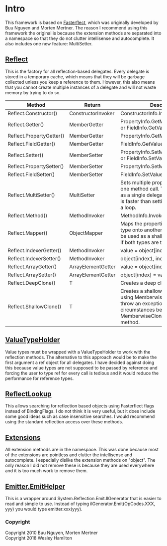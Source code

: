 # Intro

This framework is based on [Fasterflect](https://github.com/buunguyen/fasterflect), which was originally developed by 
Buu Nguyen and Morten Mertner. The reason I recommend using this framework the original is because the extension methods 
are separated into a namespace so that they do not clutter intellisense and autocomplete. It also includes one new feature: 
MultiSetter.

## [Reflect](https://github.com/ffhighwind/fasterflect/blob/master/Fasterflect/Fasterflect/Reflect.cs)

This is the factory for all reflection-based delegates. Every delegate is stored in a temporary cache, which means that they will be 
garbage collected unless you keep a reference to them. However, this also means that you cannot create multiple instances of a delegate
and will not waste memory by trying to do so.

| Method | Return | Description |
| --- | --- | --- |
| Reflect.Constructor() | ConstructorInvoker | ConstructorInfo.Invoke() |
| Reflect.Getter() | MemberGetter | PropertyInfo.GetMethod().GetValue() or FieldInfo.GetValue() | 
| Reflect.PropertyGetter() | MemberGetter | PropertyInfo.GetMethod().GetValue() |
| Reflect.FieldGetter() | MemberGetter | FieldInfo.GetValue() |
| Reflect.Setter() | MemberSetter | PropertyInfo.SetMethod().SetValue() or FieldInfo.SetValue() |
| Reflect.PropertySetter() | MemberSetter | PropertyInfo.SetMethod().SetValue() |
| Reflect.FieldSetter() | MemberSetter | FieldInfo.SetValue() |
| Reflect.MultiSetter() | MultiSetter | Sets multiple properties/fields with one method call. This is generated as a single delegate which means it is faster than setting each member in a loop. |
| Reflect.Method() | MethodInvoker | MethodInfo.Invoke() |
| Reflect.Mapper() | ObjectMapper | Maps the properties/fields of one type onto another type. This can also be used as a shallow cloning method if both types are the same. |
| Reflect.IndexerGetter() | MethodInvoker | value = object[index1, index2] |
| Reflect.IndexerSetter() | MethodInvoker | object[index1, index2] = value |
| Reflect.ArrayGetter() | ArrayElementGetter | value = object[index] |
| Reflect.ArraySetter() | ArrayElementGetter | object[index] = value |
| Reflect.DeepClone<T>() | T | Creates a deep clone of an object. |
| Reflect.ShallowClone<T>() | T | Creates a shallow clone of an object using MemberwiseClone. This will throw an exception in certain circumstances because MemberwiseClone is a private method. |

## [ValueTypeHolder](https://github.com/ffhighwind/fasterflect/blob/master/Fasterflect/Fasterflect/ValueTypeHolder.cs)

Value types must be wrapped with a ValueTypeHolder to work with the reflection methods. The alternative to this approach would be 
to make the first argument a ref object for all delegates. I have decided against doing this because value types are not supposed 
to be passed by reference and forcing the user to type ref for every call is tedious and it would reduce the performance for reference types.

## [ReflectLookup](https://github.com/ffhighwind/fasterflect/blob/master/Fasterflect/Fasterflect/ReflectLookup.cs)

This allows searching for reflection based objects using Fasterflect flags instead of BindingFlags. I do not think it is very useful, 
but it does include some good ideas such as case insensitive searches. I would recommend using the standard reflection access over these methods.

## [Extensions](https://github.com/ffhighwind/fasterflect/tree/master/Fasterflect/Fasterflect/Extensions)

All extension methods are in the namespace. This was done because most of the extensions are pointless and clutter the intellisense
and autocomplete. I especially dislike the extension methods on "object". The only reason I did not remove these is because they are 
used everywhere and it is too much work to remove them.

## [Emitter.EmitHelper](https://github.com/ffhighwind/fasterflect/blob/master/Fasterflect/Fasterflect/Emitter/EmitHelper.cs)

This is a wrapper around System.Reflection.Emit.IlGenerator that is easier to read and simple to use. Instead of typing
ilGenerator.Emit(OpCodes.XXX, yyy) you would type emitter.xxx(yyy).

### Copyright
Copyright 2010 Buu Nguyen, Morten Mertner \
Copyright 2018 Wesley Hamilton